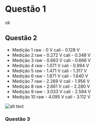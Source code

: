 # Questão 1

ok

## Questão 2

* Medição 1
raw - 0 V
cali - 0.128 V
* Medição 2
raw - 0.272 V
cali - 0.348 V
* Medição 3
raw - 0.663 V
cali - 0.666 V
* Medição 4
raw - 1.071 V
cali - 0.994 V
* Medição 5
raw - 1.471 V
cali - 1.317 V
* Medição 6
raw - 1.871 V
cali - 1.640 V
* Medição 7
raw - 2.269 V
cali - 1.956 V
* Medição 8
raw - 2.661 V
cali - 2.280 V
* Medição 9 
raw - 3.033 V
cali - 2.594 V
* Medição 10
raw - 4.095 V
cali - 3.112 V

![alt text](http://url/to/curva.png)

### Questão 3

